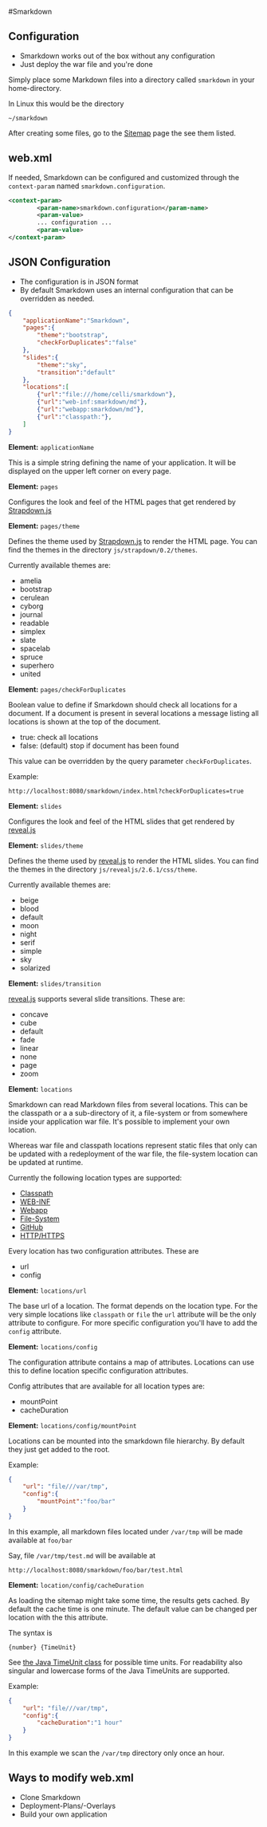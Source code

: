 #Smarkdown
## Configuration


- Smarkdown works out of the box without any configuration
- Just deploy the war file and you're done


Simply place some Markdown files into a directory called ``smarkdown`` in your 
home-directory. 

In Linux this would be the directory 
```
~/smarkdown
```


After creating some files, go to the [Sitemap](../sitemap.xhtml) page the see them listed.



## web.xml

If needed, Smarkdown can be configured and customized through the ``context-param`` named 
``smarkdown.configuration``.

```xml
<context-param>
		<param-name>smarkdown.configuration</param-name>
		<param-value>
		... configuration ...
		<param-value>
</context-param>
```



## JSON Configuration

- The configuration is in JSON format
- By default Smarkdown uses an internal configuration that can be overridden as needed.


```json
{
	"applicationName":"Smarkdown",
	"pages":{
		"theme":"bootstrap",
		"checkForDuplicates":"false"
	},
	"slides":{
		"theme":"sky",
		"transition":"default"
	},
	"locations":[
		{"url":"file:///home/celli/smarkdown"},
		{"url":"web-inf:smarkdown/md"},
		{"url":"webapp:smarkdown/md"},
		{"url":"classpath:"},
	]
}
```


**Element:** ``applicationName``

This is a simple string defining the name of your application. It will be
displayed on the upper left corner on every page.


**Element:** ``pages``

Configures the look and feel of the HTML pages that get rendered by [Strapdown.js](http://strapdownjs.com/)


**Element:** ``pages/theme`` 

Defines the theme used by [Strapdown.js](http://strapdownjs.com/) to render the HTML page. You can find the themes in the directory ``js/strapdown/0.2/themes``.


Currently available themes are: 

- amelia
- bootstrap
- cerulean
- cyborg
- journal
- readable
- simplex
- slate
- spacelab
- spruce
- superhero
- united 


**Element:** ``pages/checkForDuplicates``

Boolean value to define if Smarkdown should check all locations for a document. If 
a document is present in several locations a message listing all locations is shown
at the top of the document.


- true: check all locations
- false: (default) stop if document has been found


This value can be overridden by the query parameter ``checkForDuplicates``.

Example:
```url
http://localhost:8080/smarkdown/index.html?checkForDuplicates=true
```


**Element:** ``slides``

Configures the look and feel of the HTML slides that get rendered by [reveal.js](http://lab.hakim.se/reveal-js)


**Element:** ``slides/theme`` 

Defines the theme used by [reveal.js](http://lab.hakim.se/reveal-js) to render the HTML slides. You can find the themes in the directory ``js/revealjs/2.6.1/css/theme``.


Currently available themes are: 

- beige
- blood
- default
- moon
- night
- serif
- simple
- sky
- solarized


**Element:** ``slides/transition``

[reveal.js](http://lab.hakim.se/reveal-js) supports several slide transitions. These are:

- concave 
- cube 
- default
- fade 
- linear 
- none 
- page 
- zoom 
 


**Element:** ``locations``

Smarkdown can read Markdown files from several locations. This can be the classpath
or a a sub-directory of it, a file-system or from somewhere inside your application war
file. It's possible to implement your own location.


Whereas war file and classpath locations represent static files that only can be
updated with a redeployment of the war file, the file-system location can be updated at runtime.


Currently the following location types are supported:

- [Classpath](locations/locationClasspath.md)
- [WEB-INF](locations/locationWeb-Inf.md)
- [Webapp](locations/locationWebapp.md)
- [File-System](locations/locationFileSystem.md)
- [GitHub](locations/locationGitHub.md)
- [HTTP/HTTPS](locations/locationHttp.md)


Every location has two configuration attributes. These are

- url
- config


**Element:** ``locations/url``

The base url of a location. The format depends on the location type. For the very simple
locations like ``classpath`` or ``file`` the ``url`` attribute will be the only attribute
to configure. For more specific configuration you'll have to add the ``config`` attribute.


**Element:** ``locations/config``

The configuration attribute contains a map of attributes. Locations can use this to define
location specific configuration attributes.

Config attributes that are available for all location types are:

- mountPoint
- cacheDuration


**Element:** ``locations/config/mountPoint``

Locations can be mounted into the smarkdown file hierarchy. By default they just get added to the root.


Example:
```json
{
	"url": "file///var/tmp",
	"config":{
		"mountPoint":"foo/bar"
	}
} 
```
In this example, all markdown files located under ``/var/tmp`` will be made available
at ``foo/bar``


Say, file ``/var/tmp/test.md`` will be available at
```url
http://localhost:8080/smarkdown/foo/bar/test.html
```


**Element:** ``location/config/cacheDuration``

As loading the sitemap might take some time, the results gets cached. By default the
cache time is one minute. The default value can be changed per location with the this attribute.


The syntax is 

```
{number} {TimeUnit}
```

See [the Java TimeUnit class](http://docs.oracle.com/javase/7/docs/api/java/util/concurrent/TimeUnit.html) 
for possible time units. For readability also singular and lowercase forms of the Java TimeUnits are supported.


Example:
```json
{
	"url": "file///var/tmp",
	"config":{
		"cacheDuration":"1 hour"
	}
} 
```
In this example we scan the ``/var/tmp`` directory only once an hour.



## Ways to modify web.xml

- Clone Smarkdown
- Deployment-Plans/-Overlays
- Build your own application 